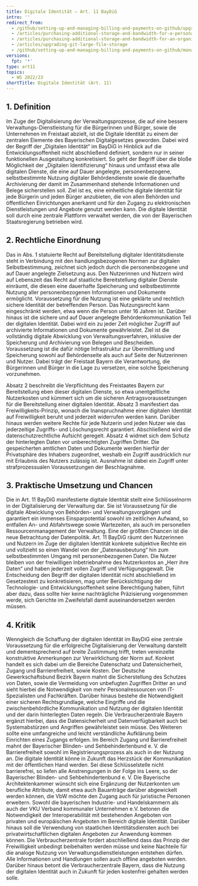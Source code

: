 ```yaml
---
title: Digitale Identität – Art. 11 BayDiG
intro: ''
redirect_from:
  - /github/setting-up-and-managing-billing-and-payments-on-github/upgrading-git-large-file-storage
  - /articles/purchasing-additional-storage-and-bandwidth-for-a-personal-account/
  - /articles/purchasing-additional-storage-and-bandwidth-for-an-organization/
  - /articles/upgrading-git-large-file-storage
  - /github/setting-up-and-managing-billing-and-payments-on-github/managing-billing-for-git-large-file-storage/upgrading-git-large-file-storage
versions:
  fpt: '*'
type: art11
topics:
  - WS 2022/23
shortTitle: Digitale Identität (Art. 11)
---
```


## 1.	Definition

Im Zuge der Digitalisierung der Verwaltungsprozesse, die auf eine bessere Verwaltungs-Dienstleistung für die Bürgerinnen und Bürger, sowie die Unternehmen im Freistaat abzielt, ist die Digitale Identität zu einem der zentralen Elemente des Bayerischen Digitalgesetzes geworden. 
Dabei wird der Begriff der „Digitalen Identität“ im BayDiG in Hinblick auf die Entwicklungsoffenheit nicht abschließend definiert, sondern nur in seiner funktionellen Ausgestaltung konkretisiert. So geht der Begriff über die bloße Möglichkeit der „Digitalen Identifizierung“ hinaus und umfasst etwa alle digitalen Dienste, die eine auf Dauer angelegte, personenbezogene, selbstbestimmte Nutzung digitaler Behördendienste sowie die dauerhafte Archivierung der damit im Zusammenhand stehende Informationen und Belege sicherstellen soll. Ziel ist es, eine einheitliche digitale Identität für jede Bürgerin und jeden Bürger anzubieten, die von allen Behörden und öffentlichen Einrichtungen anerkannt und für den Zugang zu elektronischen Dienstleistungen und Angebote genutzt werden kann. Die digitale Identität soll durch eine zentrale Plattform verwaltet werden, die von der Bayerischen Staatsregierung betrieben wird. 

## 2.	Rechtliche Einordnung

Das in Abs. 1 statuierte Recht auf Bereitstellung digitaler Identitätsdienste steht in Verbindung mit den handlungsbezogenen Normen zur digitalen Selbstbestimmung, zeichnet sich jedoch durch die personenbezogene und auf Dauer angelegte Zielsetzung aus. Den Nutzerinnen und Nutzern wird auf Lebenszeit das Recht auf staatliche Bereitstellung digitaler Dienste einräumt, die diesen eine dauerhafte Speicherung und selbstbestimmte Nutzung aller personenbezogenen Informationen und Dokumente ermöglicht. Voraussetzung für die Nutzung ist eine geklärte und rechtlich sichere Identität der betreffenden Person. Das Nutzungsrecht kann eingeschränkt werden, etwa wenn die Person unter 16 Jahren ist. Darüber hinaus ist die sichere und auf Dauer angelegte Behördenkommunikation Teil der digitalen Identität. Dabei wird ein zu jeder Zeit möglicher Zugriff auf archivierte Informationen und Dokumente gewährleistet. Ziel ist die vollständig digitale Abwicklung von Verwaltungsverfahren, inklusive der Speicherung und Archivierung von Belegen und Bescheiden. Voraussetzung ist die dafür nötige Infrastruktur zur Übermittlung und Speicherung sowohl auf Behördenseite als auch auf Seite der Nutzerinnen und Nutzer. Dabei trägt der Freistaat Bayern die Verantwortung, die Bürgerinnen und Bürger in die Lage zu versetzen, eine solche Speicherung vorzunehmen. 

Absatz 2 beschreibt die Verpflichtung des Freistaates Bayern zur Bereitstellung eben dieser digitalen Dienste, so etwa unentgeltliche Nutzerkosten und kümmert sich um die sicheren Antragsvoraussetzungen für die Bereitstellung einer digitalen Identität. Absatz 3 manifestiert das Freiwilligkeits-Prinzip, wonach die Inanspruchnahme einer digitalen Identität auf Freiwilligkeit beruht und jederzeit widerrufen werden kann. Darüber hinaus werden weitere Rechte für jede Nutzerin und jeden Nutzer wie das jederzeitige Zugriffs- und Löschungsrecht garantiert. Abschließend wird die datenschutzrechtliche Aufsicht geregelt. Absatz 4 widmet sich dem Schutz der hinterlegten Daten vor unberechtigten Zugriffen Dritter. Die gespeicherten amtlichen Daten und Dokumente werden hierfür der Privatsphäre des Inhabers zugeordnet, weshalb ein Zugriff ausdrücklich nur mit Erlaubnis des Nutzers zulässig ist. Ausnahme ist dabei ein Zugriff unter strafprozessualen Voraussetzungen der Beschlagnahme. 

## 3.	Praktische Umsetzung und Chancen

Die in Art. 11 BayDiG manifestierte digitale Identität stellt eine Schlüsselnorm in der Digitalisierung der Verwaltung dar. Sie ist Voraussetzung für die digitale Abwicklung von Behörden- und Verwaltungsvorgängen und garantiert ein immenses Einsparpotential sowohl im zeitlichen Aufwand, so entfallen An- und Abfahrtswege sowie Wartezeiten, als auch im personellen Ressourcenmanagement der Verwaltung. Eine der größten Chancen ist die neue Betrachtung der Datenpolitik. Art. 11 BayDiG räumt den Nutzerinnen und Nutzern im Zuge der digitalen Identität konkrete subjektive Rechte ein und vollzieht so einen Wandel von der „Datenausbeutung“ hin zum selbstbestimmten Umgang mit personenbezogenen Daten. Die Nutzer bleiben von der freiwilligen Inbetriebnahme des Nutzerkontos an „Herr ihre Daten“ und haben jederzeit vollen Zugriff und Verfügungsgewalt. Die Entscheidung den Begriff der digitalen Identität nicht abschließend im Gesetzestext zu konkretisieren, mag unter Berücksichtigung der Technologie- und Entwicklungsoffenheit seine Berechtigung haben, führt aber dazu, dass sollte hier keine nachträgliche Präzisierung vorgenommen werde, sich Gerichte im Zweifelsfall damit auseinandersetzen werden müssen. 

## 4.	Kritik

Wenngleich die Schaffung der digitalen Identität im BayDiG eine zentrale Voraussetzung für die erfolgreiche Digitalisierung der Verwaltung darstellt und dementsprechend auf breite Zustimmung trifft, treten vereinzelte konstruktive Anmerkungen zur Verwirklichung der Norm auf. Konkret handelt es sich dabei um die Bereiche Datenschatz und Datensicherheit, Zugang und Barrierefreiheit, sowie Kosten.
Der Deutsche Gewerkschaftsbund Bezirk Bayern mahnt die Sicherstellung des Schutzes von Daten, sowie die Vermeidung von unbefugten Zugriffen Dritter an und sieht hierbei die Notwendigkeit von mehr Personalressourcen von IT-Spezialisten und Fachkräften. Darüber hinaus bestehe die Notwendigkeit einer sicheren Rechtsgrundlage, welche Eingriffe und die zwischenbehördliche Kommunikation und Nutzung der digitalen Identität und der darin hinterlegten Daten regeln. Die Verbraucherzentrale Bayern ergänzt hierbei, dass die Datensicherheit und Datenverfügbarkeit auch bei Systemabstürzen und Angriffen gewährleistet sein müsse. Des Weiteren sollte eine umfangreiche und leicht verständliche Aufklärung beim Einrichten eines Zugangs erfolgen. Im Bereich Zugang und Barrierefreiheit mahnt der Bayerischer Blinden- und Sehbehindertenbund e. V. die Barrierefreiheit sowohl im Registrierungsprozess als auch in der Nutzung an. Die digitale Identität könne in Zukunft das Herzstück der Kommunikation mit der öffentlichen Hand werden. Sei diese Schlüsselstelle nicht barrierefrei, so liefen alle Anstrengungen in der Folge ins Leere, so der Bayerischer Blinden- und Sehbehindertenbund e. V. 
Die Bayerische Architektenkammer wünscht sich eine Ergänzung der Nutzerkonten um berufliche Attribute, damit etwa auch Bauanträge darüber abgewickelt werden können, die VbW möchte den Zugang auch für juristische Personen erweitern. Sowohl die bayerischen Industrie- und Handelskammern als auch der VKU Verband kommunaler Unternehmen e.V. betonen die Notwendigkeit der Interoperabilität mit bestehenden Angeboten von privaten und europäischen Angeboten im Bereich digitale Identität. Darüber hinaus soll die Verwendung von staatlichen Identitätsdiensten auch bei privatwirtschaftlichen digitalen Angeboten zur Anwendung kommen können. Die Verbraucherzentrale fordert abschließend dass das Prinzip der Freiwilligkeit unbedingt beibehalten werden müsse und keine Nachteile für die analoge Nutzung von Verwaltungsdienstleistungen entstehen dürfen. Alle Informationen und Handlungen sollen auch offline angeboten werden. Darüber hinaus betont die Verbraucherzentrale Bayern, dass die Nutzung der digitalen Identität auch in Zukunft für jeden kostenfrei gehalten werden solle. 
